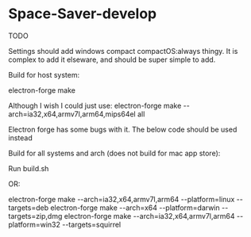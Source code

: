 # Space-Saver-develop

TODO

Settings should add windows compact compactOS:always thingy.
It is complex to add it elseware, and should be super simple to add.








Build for host system:

electron-forge make




Although I wish I could just use: 
electron-forge make --arch=ia32,x64,armv7l,arm64,mips64el all

Electron forge has some bugs with it. The below code should be used instead




Build for all systems and arch (does not build for mac app store):

Run build.sh

OR:

electron-forge make --arch=ia32,x64,armv7l,arm64 --platform=linux --targets=deb
electron-forge make --arch=x64 --platform=darwin --targets=zip,dmg
electron-forge make --arch=ia32,x64,armv7l,arm64 --platform=win32 --targets=squirrel


